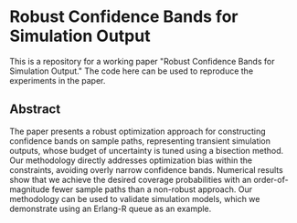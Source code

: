 # Robust Confidence Bands for Simulation Output

This is a repository for a working paper "Robust Confidence Bands for Simulation Output." The code here can be used to reproduce the experiments in the paper.

## Abstract
The paper presents a robust optimization approach for constructing confidence bands on sample paths, representing transient simulation outputs, whose budget of uncertainty is tuned using a bisection method. Our methodology directly addresses optimization bias within the constraints, avoiding overly narrow confidence bands. Numerical results show that we achieve the desired coverage probabilities with an order-of-magnitude fewer sample paths than a non-robust approach. Our methodology can be used to validate simulation models, which we demonstrate using an Erlang-R queue as an example.

